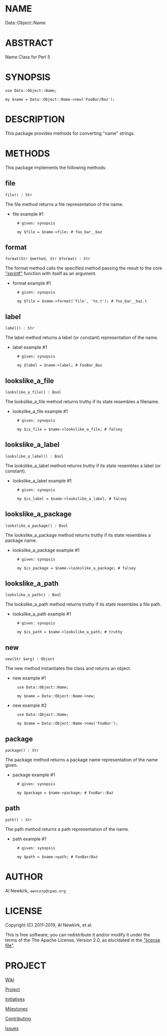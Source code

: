 # NAME

Data::Object::Name

# ABSTRACT

Name Class for Perl 5

# SYNOPSIS

    use Data::Object::Name;

    my $name = Data::Object::Name->new('FooBar/Baz');

# DESCRIPTION

This package provides methods for converting "name" strings.

# METHODS

This package implements the following methods:

## file

    file() : Str

The file method returns a file representation of the name.

- file example #1

        # given: synopsis

        my $file = $name->file; # foo_bar__baz

## format

    format(Str $method, Str $format) : Str

The format method calls the specified method passing the result to the core
["sprintf"](#sprintf) function with itself as an argument.

- format example #1

        # given: synopsis

        my $file = $name->format('file', '%s.t'); # foo_bar__baz.t

## label

    label() : Str

The label method returns a label (or constant) representation of the name.

- label example #1

        # given: synopsis

        my $label = $name->label; # FooBar_Baz

## lookslike\_a\_file

    lookslike_a_file() : Bool

The lookslike\_a\_file method returns truthy if its state resembles a filename.

- lookslike\_a\_file example #1

        # given: synopsis

        my $is_file = $name->lookslike_a_file; # falsey

## lookslike\_a\_label

    lookslike_a_label() : Bool

The lookslike\_a\_label method returns truthy if its state resembles a label (or
constant).

- lookslike\_a\_label example #1

        # given: synopsis

        my $is_label = $name->lookslike_a_label; # falsey

## lookslike\_a\_package

    lookslike_a_package() : Bool

The lookslike\_a\_package method returns truthy if its state resembles a package
name.

- lookslike\_a\_package example #1

        # given: synopsis

        my $is_package = $name->lookslike_a_package; # falsey

## lookslike\_a\_path

    lookslike_a_path() : Bool

The lookslike\_a\_path method returns truthy if its state resembles a file path.

- lookslike\_a\_path example #1

        # given: synopsis

        my $is_path = $name->lookslike_a_path; # truthy

## new

    new(Str $arg) : Object

The new method instantiates the class and returns an object.

- new example #1

        use Data::Object::Name;

        my $name = Data::Object::Name->new;

- new example #2

        use Data::Object::Name;

        my $name = Data::Object::Name->new('FooBar');

## package

    package() : Str

The package method returns a package name representation of the name given.

- package example #1

        # given: synopsis

        my $package = $name->package; # FooBar::Baz

## path

    path() : Str

The path method returns a path representation of the name.

- path example #1

        # given: synopsis

        my $path = $name->path; # FooBar/Baz

# AUTHOR

Al Newkirk, `awncorp@cpan.org`

# LICENSE

Copyright (C) 2011-2019, Al Newkirk, et al.

This is free software; you can redistribute it and/or modify it under the terms
of the The Apache License, Version 2.0, as elucidated in the ["license
file"](https://github.com/iamalnewkirk/data-object-name/blob/master/LICENSE).

# PROJECT

[Wiki](https://github.com/iamalnewkirk/data-object-name/wiki)

[Project](https://github.com/iamalnewkirk/data-object-name)

[Initiatives](https://github.com/iamalnewkirk/data-object-name/projects)

[Milestones](https://github.com/iamalnewkirk/data-object-name/milestones)

[Contributing](https://github.com/iamalnewkirk/data-object-name/blob/master/CONTRIBUTE.md)

[Issues](https://github.com/iamalnewkirk/data-object-name/issues)
